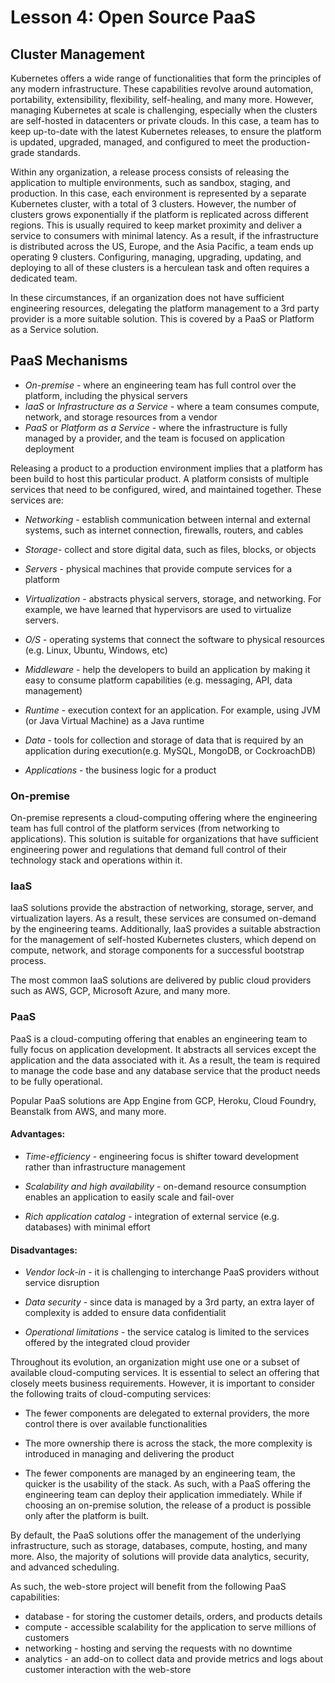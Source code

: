# Lesson 4: Open Source PaaS


## Cluster Management

Kubernetes offers a wide range of functionalities that form the principles of any modern infrastructure. These capabilities revolve around automation, portability, extensibility, flexibility, self-healing, and many more. However, managing Kubernetes at scale is challenging, especially when the clusters are self-hosted in datacenters or private clouds. In this case, a team has to keep up-to-date with the latest Kubernetes releases, to ensure the platform is updated, upgraded, managed, and configured to meet the production-grade standards.

Within any organization, a release process consists of releasing the application to multiple environments, such as sandbox, staging, and production. In this case, each environment is represented by a separate Kubernetes cluster, with a total of 3 clusters. However, the number of clusters grows exponentially if the platform is replicated across different regions. This is usually required to keep market proximity and deliver a service to consumers with minimal latency. As a result, if the infrastructure is distributed across the US, Europe, and the Asia Pacific, a team ends up operating 9 clusters. Configuring, managing, upgrading, updating, and deploying to all of these clusters is a herculean task and often requires a dedicated team.

In these circumstances, if an organization does not have sufficient engineering resources, delegating the platform management to a 3rd party provider is a more suitable solution. This is covered by a PaaS or Platform as a Service solution.

## PaaS Mechanisms

- *On-premise* - where an engineering team has full control over the platform, including the physical servers
- *IaaS* or *Infrastructure as a Service* - where a team consumes compute, network, and storage resources from a vendor
- *PaaS* or *Platform as a Service* - where the infrastructure is fully managed by a provider, and the team is focused on application deployment

Releasing a product to a production environment implies that a platform has been build to host this particular product. A platform consists of multiple services that need to be configured, wired, and maintained together. These services are:

- *Networking* - establish communication between internal and external systems, such as internet connection, firewalls, routers, and cables

- *Storage*- collect and store digital data, such as files, blocks, or objects

- *Servers* - physical machines that provide compute services for a platform

- *Virtualization* - abstracts physical servers, storage, and networking. For example, we have learned that hypervisors are used to virtualize servers.

- *O/S* - operating systems that connect the software to physical resources (e.g. Linux, Ubuntu, Windows, etc)

- *Middleware* - help the developers to build an application by making it easy to consume platform capabilities (e.g. messaging, API, data management)

- *Runtime* - execution context for an application. For example, using JVM (or Java Virtual Machine) as a Java runtime

- *Data* - tools for collection and storage of data that is required by an application during execution(e.g. MySQL, MongoDB, or CockroachDB)

- *Applications* - the business logic for a product

### On-premise

On-premise represents a cloud-computing offering where the engineering team has full control of the platform services (from networking to applications). This solution is suitable for organizations that have sufficient engineering power and regulations that demand full control of their technology stack and operations within it.

### IaaS

IaaS solutions provide the abstraction of networking, storage, server, and virtualization layers. As a result, these services are consumed on-demand by the engineering teams. Additionally, IaaS provides a suitable abstraction for the management of self-hosted Kubernetes clusters, which depend on compute, network, and storage components for a successful bootstrap process.

The most common IaaS solutions are delivered by public cloud providers such as AWS, GCP, Microsoft Azure, and many more.

### PaaS

PaaS is a cloud-computing offering that enables an engineering team to fully focus on application development. It abstracts all services except the application and the data associated with it. As a result, the team is required to manage the code base and any database service that the product needs to be fully operational.

Popular PaaS solutions are App Engine from GCP, Heroku, Cloud Foundry, Beanstalk from AWS, and many more.

#### Advantages:

- *Time-efficiency* - engineering focus is shifter toward development rather than infrastructure management

- *Scalability and high availability* - on-demand resource consumption enables an application to easily scale and fail-over

- *Rich application catalog* - integration of external service (e.g. databases) with minimal effort

#### Disadvantages:

- *Vendor lock-in* - it is challenging to interchange PaaS providers without service disruption

- *Data security* - since data is managed by a 3rd party, an extra layer of complexity is added to ensure data confidentialit

- *Operational limitations* - the service catalog is limited to the services offered by the integrated cloud provider

Throughout its evolution, an organization might use one or a subset of available cloud-computing services. It is essential to select an offering that closely meets business requirements. However, it is important to consider the following traits of cloud-computing services:

- The fewer components are delegated to external providers, the more control there is over available functionalities

- The more ownership there is across the stack, the more complexity is introduced in managing and delivering the product

- The fewer components are managed by an engineering team, the quicker is the usability of the stack. As such, with a PaaS offering the engineering team can deploy their application immediately. While if choosing an on-premise solution, the release of a product is possible only after the platform is built.

By default, the PaaS solutions offer the management of the underlying infrastructure, such as storage, databases, compute, hosting, and many more. Also, the majority of solutions will provide data analytics, security, and advanced scheduling.

As such, the web-store project will benefit from the following PaaS capabilities:

- database - for storing the customer details, orders, and products details
- compute - accessible scalability for the application to serve millions of customers
- networking - hosting and serving the requests with no downtime
- analytics - an add-on to collect data and provide metrics and logs about customer interaction with the web-store
